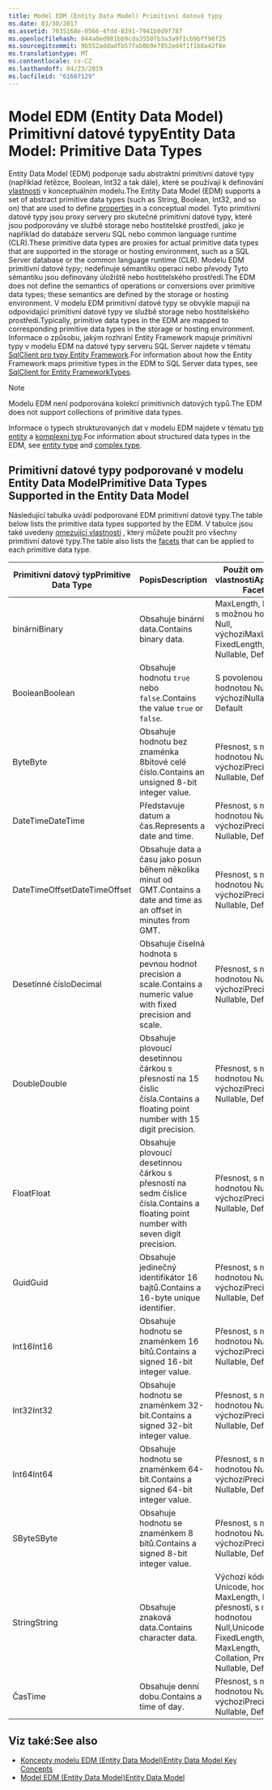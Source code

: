 ```yaml
---
title: Model EDM (Entity Data Model) Primitivní datové typy
ms.date: 03/30/2017
ms.assetid: 7635168e-0566-4fdd-8391-7941b0d9f787
ms.openlocfilehash: 044a0ed981bb9cda3550fb3a3a9f1cb9bff96f25
ms.sourcegitcommit: 9b552addadfb57fab0b9e7852ed4f1f1b8a42f8e
ms.translationtype: MT
ms.contentlocale: cs-CZ
ms.lasthandoff: 04/23/2019
ms.locfileid: "61667129"
---
```

# <a name="entity-data-model-primitive-data-types"></a><span data-ttu-id="268be-102">Model EDM (Entity Data Model) Primitivní datové typy</span><span class="sxs-lookup"><span data-stu-id="268be-102">Entity Data Model: Primitive Data Types</span></span>
<span data-ttu-id="268be-103">Entity Data Model (EDM) podporuje sadu abstraktní primitivní datové typy (například řetězce, Boolean, Int32 a tak dále), které se používají k definování [vlastnosti](../../../../docs/framework/data/adonet/property.md) v konceptuálním modelu.</span><span class="sxs-lookup"><span data-stu-id="268be-103">The Entity Data Model (EDM) supports a set of abstract primitive data types (such as String, Boolean, Int32, and so on) that are used to define [properties](../../../../docs/framework/data/adonet/property.md) in a conceptual model.</span></span> <span data-ttu-id="268be-104">Tyto primitivní datové typy jsou proxy servery pro skutečné primitivní datové typy, které jsou podporovány ve službě storage nebo hostitelské prostředí, jako je například do databáze serveru SQL nebo common language runtime (CLR).</span><span class="sxs-lookup"><span data-stu-id="268be-104">These primitive data types are proxies for actual primitive data types that are supported in the storage or hosting environment, such as a SQL Server database or the common language runtime (CLR).</span></span> <span data-ttu-id="268be-105">Modelu EDM primitivní datové typy; nedefinuje sémantiku operací nebo převody Tyto sémantiku jsou definovány úložiště nebo hostitelského prostředí.</span><span class="sxs-lookup"><span data-stu-id="268be-105">The EDM does not define the semantics of operations or conversions over primitive data types; these semantics are defined by the storage or hosting environment.</span></span> <span data-ttu-id="268be-106">V modelu EDM primitivní datové typy se obvykle mapují na odpovídající primitivní datové typy ve službě storage nebo hostitelského prostředí.</span><span class="sxs-lookup"><span data-stu-id="268be-106">Typically, primitive data types in the EDM are mapped to corresponding primitive data types in the storage or hosting environment.</span></span> <span data-ttu-id="268be-107">Informace o způsobu, jakým rozhraní Entity Framework mapuje primitivní typy v modelu EDM na datové typy serveru SQL Server najdete v tématu [SqlClient pro typy Entity Framework](../../../../docs/framework/data/adonet/ef/sqlclient-for-ef-types.md).</span><span class="sxs-lookup"><span data-stu-id="268be-107">For information about how the Entity Framework maps primitive types in the EDM to SQL Server data types, see [SqlClient for Entity FrameworkTypes](../../../../docs/framework/data/adonet/ef/sqlclient-for-ef-types.md).</span></span>  
  
> [!NOTE]
>  <span data-ttu-id="268be-108">Modelu EDM není podporována kolekcí primitivních datových typů.</span><span class="sxs-lookup"><span data-stu-id="268be-108">The EDM does not support collections of primitive data types.</span></span>  
  
 <span data-ttu-id="268be-109">Informace o typech strukturovaných dat v modelu EDM najdete v tématu [typ entity](../../../../docs/framework/data/adonet/entity-type.md) a [komplexní typ](../../../../docs/framework/data/adonet/complex-type.md).</span><span class="sxs-lookup"><span data-stu-id="268be-109">For information about structured data types in the EDM, see [entity type](../../../../docs/framework/data/adonet/entity-type.md) and [complex type](../../../../docs/framework/data/adonet/complex-type.md).</span></span>  
  
## <a name="primitive-data-types-supported-in-the-entity-data-model"></a><span data-ttu-id="268be-110">Primitivní datové typy podporované v modelu Entity Data Model</span><span class="sxs-lookup"><span data-stu-id="268be-110">Primitive Data Types Supported in the Entity Data Model</span></span>  
 <span data-ttu-id="268be-111">Následující tabulka uvádí podporované EDM primitivní datové typy.</span><span class="sxs-lookup"><span data-stu-id="268be-111">The table below lists the primitive data types supported by the EDM.</span></span> <span data-ttu-id="268be-112">V tabulce jsou také uvedeny [omezující vlastnosti](../../../../docs/framework/data/adonet/facet.md) , který můžete použít pro všechny primitivní datové typy.</span><span class="sxs-lookup"><span data-stu-id="268be-112">The table also lists the [facets](../../../../docs/framework/data/adonet/facet.md) that can be applied to each primitive data type.</span></span>  
  
|<span data-ttu-id="268be-113">Primitivní datový typ</span><span class="sxs-lookup"><span data-stu-id="268be-113">Primitive Data Type</span></span>|<span data-ttu-id="268be-114">Popis</span><span class="sxs-lookup"><span data-stu-id="268be-114">Description</span></span>|<span data-ttu-id="268be-115">Použít omezující vlastnosti</span><span class="sxs-lookup"><span data-stu-id="268be-115">Applicable Facets</span></span>|  
|-------------------------|-----------------|-----------------------|  
|<span data-ttu-id="268be-116">binární</span><span class="sxs-lookup"><span data-stu-id="268be-116">Binary</span></span>|<span data-ttu-id="268be-117">Obsahuje binární data.</span><span class="sxs-lookup"><span data-stu-id="268be-117">Contains binary data.</span></span>|<span data-ttu-id="268be-118">MaxLength, hodnoty, s možnou hodnotou Null, výchozí</span><span class="sxs-lookup"><span data-stu-id="268be-118">MaxLength, FixedLength, Nullable, Default</span></span>|  
|<span data-ttu-id="268be-119">Boolean</span><span class="sxs-lookup"><span data-stu-id="268be-119">Boolean</span></span>|<span data-ttu-id="268be-120">Obsahuje hodnotu `true` nebo `false`.</span><span class="sxs-lookup"><span data-stu-id="268be-120">Contains the value `true` or `false`.</span></span>|<span data-ttu-id="268be-121">S povolenou hodnotou Null, výchozí</span><span class="sxs-lookup"><span data-stu-id="268be-121">Nullable, Default</span></span>|  
|<span data-ttu-id="268be-122">Byte</span><span class="sxs-lookup"><span data-stu-id="268be-122">Byte</span></span>|<span data-ttu-id="268be-123">Obsahuje hodnotu bez znaménka 8bitové celé číslo.</span><span class="sxs-lookup"><span data-stu-id="268be-123">Contains an unsigned 8-bit integer value.</span></span>|<span data-ttu-id="268be-124">Přesnost, s možnou hodnotou Null, výchozí</span><span class="sxs-lookup"><span data-stu-id="268be-124">Precision, Nullable, Default</span></span>|  
|<span data-ttu-id="268be-125">DateTime</span><span class="sxs-lookup"><span data-stu-id="268be-125">DateTime</span></span>|<span data-ttu-id="268be-126">Představuje datum a čas.</span><span class="sxs-lookup"><span data-stu-id="268be-126">Represents a date and time.</span></span>|<span data-ttu-id="268be-127">Přesnost, s možnou hodnotou Null, výchozí</span><span class="sxs-lookup"><span data-stu-id="268be-127">Precision, Nullable, Default</span></span>|  
|<span data-ttu-id="268be-128">DateTimeOffset</span><span class="sxs-lookup"><span data-stu-id="268be-128">DateTimeOffset</span></span>|<span data-ttu-id="268be-129">Obsahuje data a času jako posun během několika minut od GMT.</span><span class="sxs-lookup"><span data-stu-id="268be-129">Contains a date and time as an offset in minutes from GMT.</span></span>|<span data-ttu-id="268be-130">Přesnost, s možnou hodnotou Null, výchozí</span><span class="sxs-lookup"><span data-stu-id="268be-130">Precision, Nullable, Default</span></span>|  
|<span data-ttu-id="268be-131">Desetinné číslo</span><span class="sxs-lookup"><span data-stu-id="268be-131">Decimal</span></span>|<span data-ttu-id="268be-132">Obsahuje číselná hodnota s pevnou hodnot precision a scale.</span><span class="sxs-lookup"><span data-stu-id="268be-132">Contains a numeric value with fixed precision and scale.</span></span>|<span data-ttu-id="268be-133">Přesnost, s možnou hodnotou Null, výchozí</span><span class="sxs-lookup"><span data-stu-id="268be-133">Precision, Nullable, Default</span></span>|  
|<span data-ttu-id="268be-134">Double</span><span class="sxs-lookup"><span data-stu-id="268be-134">Double</span></span>|<span data-ttu-id="268be-135">Obsahuje plovoucí desetinnou čárkou s přesností na 15 číslic čísla.</span><span class="sxs-lookup"><span data-stu-id="268be-135">Contains a floating point number with 15 digit precision.</span></span>|<span data-ttu-id="268be-136">Přesnost, s možnou hodnotou Null, výchozí</span><span class="sxs-lookup"><span data-stu-id="268be-136">Precision, Nullable, Default</span></span>|  
|<span data-ttu-id="268be-137">Float</span><span class="sxs-lookup"><span data-stu-id="268be-137">Float</span></span>|<span data-ttu-id="268be-138">Obsahuje plovoucí desetinnou čárkou s přesností na sedm číslice čísla.</span><span class="sxs-lookup"><span data-stu-id="268be-138">Contains a floating point number with seven digit precision.</span></span>|<span data-ttu-id="268be-139">Přesnost, s možnou hodnotou Null, výchozí</span><span class="sxs-lookup"><span data-stu-id="268be-139">Precision, Nullable, Default</span></span>|  
|<span data-ttu-id="268be-140">Guid</span><span class="sxs-lookup"><span data-stu-id="268be-140">Guid</span></span>|<span data-ttu-id="268be-141">Obsahuje jedinečný identifikátor 16 bajtů.</span><span class="sxs-lookup"><span data-stu-id="268be-141">Contains a 16-byte unique identifier.</span></span>|<span data-ttu-id="268be-142">Přesnost, s možnou hodnotou Null, výchozí</span><span class="sxs-lookup"><span data-stu-id="268be-142">Precision, Nullable, Default</span></span>|  
|<span data-ttu-id="268be-143">Int16</span><span class="sxs-lookup"><span data-stu-id="268be-143">Int16</span></span>|<span data-ttu-id="268be-144">Obsahuje hodnotu se znaménkem 16 bitů.</span><span class="sxs-lookup"><span data-stu-id="268be-144">Contains a signed 16-bit integer value.</span></span>|<span data-ttu-id="268be-145">Přesnost, s možnou hodnotou Null, výchozí</span><span class="sxs-lookup"><span data-stu-id="268be-145">Precision, Nullable, Default</span></span>|  
|<span data-ttu-id="268be-146">Int32</span><span class="sxs-lookup"><span data-stu-id="268be-146">Int32</span></span>|<span data-ttu-id="268be-147">Obsahuje hodnotu se znaménkem 32-bit.</span><span class="sxs-lookup"><span data-stu-id="268be-147">Contains a signed 32-bit integer value.</span></span>|<span data-ttu-id="268be-148">Přesnost, s možnou hodnotou Null, výchozí</span><span class="sxs-lookup"><span data-stu-id="268be-148">Precision, Nullable, Default</span></span>|  
|<span data-ttu-id="268be-149">Int64</span><span class="sxs-lookup"><span data-stu-id="268be-149">Int64</span></span>|<span data-ttu-id="268be-150">Obsahuje hodnotu se znaménkem 64-bit.</span><span class="sxs-lookup"><span data-stu-id="268be-150">Contains a signed 64-bit integer value.</span></span>|<span data-ttu-id="268be-151">Přesnost, s možnou hodnotou Null, výchozí</span><span class="sxs-lookup"><span data-stu-id="268be-151">Precision, Nullable, Default</span></span>|  
|<span data-ttu-id="268be-152">SByte</span><span class="sxs-lookup"><span data-stu-id="268be-152">SByte</span></span>|<span data-ttu-id="268be-153">Obsahuje hodnotu se znaménkem 8 bitů.</span><span class="sxs-lookup"><span data-stu-id="268be-153">Contains a signed 8-bit integer value.</span></span>|<span data-ttu-id="268be-154">Přesnost, s možnou hodnotou Null, výchozí</span><span class="sxs-lookup"><span data-stu-id="268be-154">Precision, Nullable, Default</span></span>|  
|<span data-ttu-id="268be-155">String</span><span class="sxs-lookup"><span data-stu-id="268be-155">String</span></span>|<span data-ttu-id="268be-156">Obsahuje znaková data.</span><span class="sxs-lookup"><span data-stu-id="268be-156">Contains character data.</span></span>|<span data-ttu-id="268be-157">Výchozí kódování Unicode, hodnoty, MaxLength, kolace, přesností, s možnou hodnotou Null,</span><span class="sxs-lookup"><span data-stu-id="268be-157">Unicode, FixedLength, MaxLength, Collation, Precision, Nullable, Default</span></span>|  
|<span data-ttu-id="268be-158">Čas</span><span class="sxs-lookup"><span data-stu-id="268be-158">Time</span></span>|<span data-ttu-id="268be-159">Obsahuje denní dobu.</span><span class="sxs-lookup"><span data-stu-id="268be-159">Contains a time of day.</span></span>|<span data-ttu-id="268be-160">Přesnost, s možnou hodnotou Null, výchozí</span><span class="sxs-lookup"><span data-stu-id="268be-160">Precision, Nullable, Default</span></span>|  
  
## <a name="see-also"></a><span data-ttu-id="268be-161">Viz také:</span><span class="sxs-lookup"><span data-stu-id="268be-161">See also</span></span>

- [<span data-ttu-id="268be-162">Koncepty modelu EDM (Entity Data Model)</span><span class="sxs-lookup"><span data-stu-id="268be-162">Entity Data Model Key Concepts</span></span>](../../../../docs/framework/data/adonet/entity-data-model-key-concepts.md)
- [<span data-ttu-id="268be-163">Model EDM (Entity Data Model)</span><span class="sxs-lookup"><span data-stu-id="268be-163">Entity Data Model</span></span>](../../../../docs/framework/data/adonet/entity-data-model.md)

